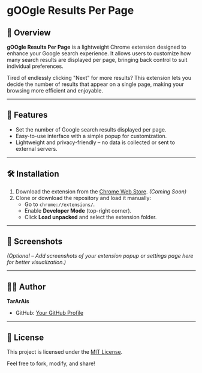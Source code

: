 # gOOgle Results Per Page  

## 🌟 Overview  
**gOOgle Results Per Page** is a lightweight Chrome extension designed to enhance your Google search experience. It allows users to customize how many search results are displayed per page, bringing back control to suit individual preferences.  

Tired of endlessly clicking "Next" for more results? This extension lets you decide the number of results that appear on a single page, making your browsing more efficient and enjoyable.  

---

## 🚀 Features  
- Set the number of Google search results displayed per page.  
- Easy-to-use interface with a simple popup for customization.  
- Lightweight and privacy-friendly – no data is collected or sent to external servers.  

---

## 🛠 Installation  
1. Download the extension from the [Chrome Web Store](#). *(Coming Soon)*  
2. Clone or download the repository and load it manually:  
   - Go to `chrome://extensions/`.  
   - Enable **Developer Mode** (top-right corner).  
   - Click **Load unpacked** and select the extension folder.  

---

## 📸 Screenshots  
*(Optional – Add screenshots of your extension popup or settings page here for better visualization.)*  

---

## 👨‍💻 Author  
**TarArAis**  
- GitHub: [Your GitHub Profile](https://github.com/yourusername)

---

## 📝 License  
This project is licensed under the [MIT License](LICENSE).  

Feel free to fork, modify, and share!  
